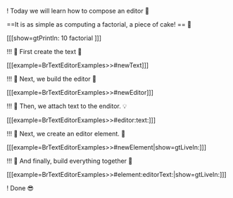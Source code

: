 ! Today we will learn how to compose an editor 🙊

==It is as simple as computing a factorial, a piece of cake! == 🍰

[[[show=gtPrintIn:
	10 factorial
]]]

!!! 🔹 First create the text 💁

[[[example=BrTextEditorExamples>>#newText]]]

!!! 🔸 Next, we build the editor 👷

[[[example=BrTextEditorExamples>>#newEditor]]]

!!! 🔹 Then, we attach text to the enditor. 💡

[[[example=BrTextEditorExamples>>#editor:text:]]]

!!! 🔸 Next, we create an editor element. 🤘

[[[example=BrTextEditorExamples>>#newElement|show=gtLiveIn:]]]

!!! 🔹 And finally, build everything together 💪

[[[example=BrTextEditorExamples>>#element:editorText:|show=gtLiveIn:]]]

! Done 😎
